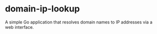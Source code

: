 # domain-ip-lookup
A simple Go application that resolves domain names to IP addresses via a web interface.

